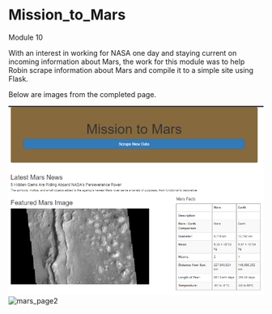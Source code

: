 # Mission_to_Mars
Module 10

With an interest in working for NASA one day and staying current on incoming information about Mars, the work for this module was to help Robin scrape information about Mars and compile it to a simple site using Flask. 

Below are images from the completed page.

![mars_page1](https://github.com/RachelRautenberg/Mission_to_Mars/blob/main/Resources/mars_page1.PNG)
![mars_page2]()
